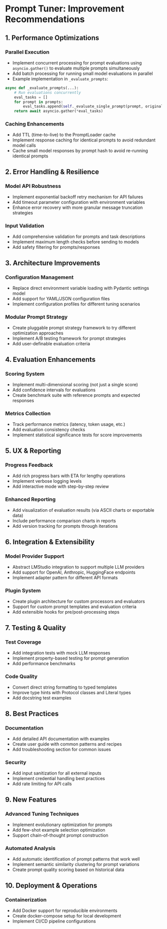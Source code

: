 # Prompt Tuner: Improvement Recommendations

## 1. Performance Optimizations

### Parallel Execution
- Implement concurrent processing for prompt evaluations using `asyncio.gather()` to evaluate multiple prompts simultaneously
- Add batch processing for running small model evaluations in parallel
- Example implementation in `_evaluate_prompts`:
```python
async def _evaluate_prompts(...):
    # Run evaluations concurrently
    eval_tasks = []
    for prompt in prompts:
        eval_tasks.append(self._evaluate_single_prompt(prompt, original_prompt, task_description))
    return await asyncio.gather(*eval_tasks)
```

### Caching Enhancements
- Add TTL (time-to-live) to the PromptLoader cache
- Implement response caching for identical prompts to avoid redundant model calls
- Cache small model responses by prompt hash to avoid re-running identical prompts

## 2. Error Handling & Resilience

### Model API Robustness
- Implement exponential backoff retry mechanism for API failures
- Add timeout parameter configuration with environment variables
- Enhance error recovery with more granular message truncation strategies

### Input Validation
- Add comprehensive validation for prompts and task descriptions
- Implement maximum length checks before sending to models
- Add safety filtering for prompts/responses

## 3. Architecture Improvements

### Configuration Management
- Replace direct environment variable loading with Pydantic settings model
- Add support for YAML/JSON configuration files
- Implement configuration profiles for different tuning scenarios

### Modular Prompt Strategy
- Create pluggable prompt strategy framework to try different optimization approaches
- Implement A/B testing framework for prompt strategies
- Add user-definable evaluation criteria

## 4. Evaluation Enhancements

### Scoring System
- Implement multi-dimensional scoring (not just a single score)
- Add confidence intervals for evaluations
- Create benchmark suite with reference prompts and expected responses

### Metrics Collection
- Track performance metrics (latency, token usage, etc.)
- Add evaluation consistency checks
- Implement statistical significance tests for score improvements

## 5. UX & Reporting

### Progress Feedback
- Add rich progress bars with ETA for lengthy operations
- Implement verbose logging levels
- Add interactive mode with step-by-step review

### Enhanced Reporting
- Add visualization of evaluation results (via ASCII charts or exportable data)
- Include performance comparison charts in reports
- Add version tracking for prompts through iterations

## 6. Integration & Extensibility

### Model Provider Support
- Abstract LMStudio integration to support multiple LLM providers
- Add support for OpenAI, Anthropic, HuggingFace endpoints
- Implement adapter pattern for different API formats

### Plugin System
- Create plugin architecture for custom processors and evaluators
- Support for custom prompt templates and evaluation criteria
- Add extensible hooks for pre/post-processing steps

## 7. Testing & Quality

### Test Coverage
- Add integration tests with mock LLM responses
- Implement property-based testing for prompt generation
- Add performance benchmarks

### Code Quality
- Convert direct string formatting to typed templates
- Improve type hints with Protocol classes and Literal types
- Add docstring test examples

## 8. Best Practices

### Documentation
- Add detailed API documentation with examples
- Create user guide with common patterns and recipes
- Add troubleshooting section for common issues

### Security
- Add input sanitization for all external inputs
- Implement credential handling best practices
- Add rate limiting for API calls

## 9. New Features

### Advanced Tuning Techniques
- Implement evolutionary optimization for prompts
- Add few-shot example selection optimization
- Support chain-of-thought prompt construction

### Automated Analysis
- Add automatic identification of prompt patterns that work well
- Implement semantic similarity clustering for prompt variations
- Create prompt quality scoring based on historical data

## 10. Deployment & Operations

### Containerization
- Add Docker support for reproducible environments
- Create docker-compose setup for local development
- Implement CI/CD pipeline configurations